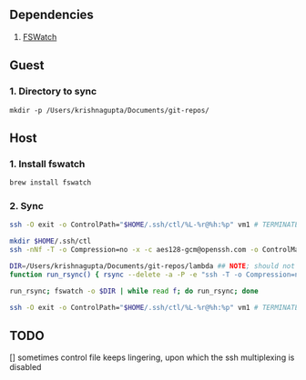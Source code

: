 
## Dependencies

1. [FSWatch](https://github.com/emcrisostomo/fswatch)

## Guest
### 1. Directory to sync
```mkdir -p /Users/krishnagupta/Documents/git-repos/```

## Host
### 1. Install fswatch
```sh
brew install fswatch
```

### 2. Sync
```sh
ssh -O exit -o ControlPath="$HOME/.ssh/ctl/%L-%r@%h:%p" vm1 # TERMINATE

mkdir $HOME/.ssh/ctl
ssh -nNf -T -o Compression=no -x -c aes128-gcm@openssh.com -o ControlMaster=auto -o ControlPath="$HOME/.ssh/ctl/%L-%r@%h:%p" vm1

DIR=/Users/krishnagupta/Documents/git-repos/lambda ## NOTE; should not end with slash '/'
function run_rsync() { rsync --delete -a -P -e "ssh -T -o Compression=no -x -c aes128-gcm@openssh.com -o 'ControlPath=$HOME/.ssh/ctl/%L-%r@%h:%p' " $DIR/ vm1:$DIR } ;

run_rsync; fswatch -o $DIR | while read f; do run_rsync; done

ssh -O exit -o ControlPath="$HOME/.ssh/ctl/%L-%r@%h:%p" vm1 # TERMINATE
```
<!-- ## Graveyard notes
ssh multiplexing 
    https://unix.stackexchange.com/questions/50508/reusing-ssh-session-for-repeated-rsync-commands

    mkdir $HOME/.ssh/ctl
    ssh -nNf -o ControlMaster=yes -o ControlPath="$HOME/.ssh/ctl/%L-%r@%h:%p" vm1


rsync 
    alias run_rsync='rsync -azP --exclude ".*/" --exclude ".*" --exclude "tmp/" ~/Documents/repos/my_repository username@host:~'
run_rsync; fswatch -o . | while read f; do run_rsync; done




DIR=/Users/krishnagupta/Documents/git-repos/lambda
alias run_rsync='rsync -a -P -e "ssh -T -c arcfour -o Compression=no -x" $DIR vm1:$DIR'
run_rsync; fswatch -o $DIR | while read f; do run_rsync; done
 -->

## TODO
[] sometimes control file keeps lingering, upon which the ssh multiplexing is disabled

